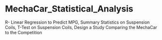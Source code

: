 # MechaCar_Statistical_Analysis
R- Linear Regression to Predict MPG, Summary Statistics on Suspension Coils, T-Test on Suspension Coils, Design a Study Comparing the MechaCar to the Competition
